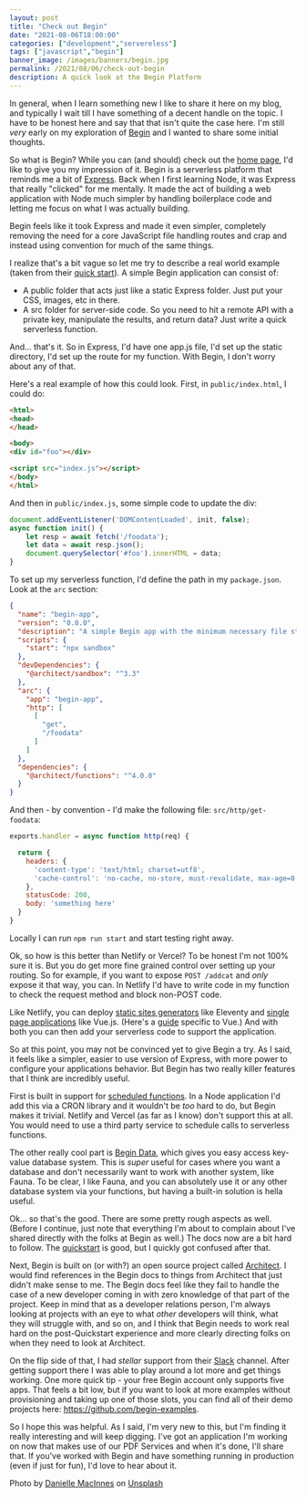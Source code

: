 ```yaml
---
layout: post
title: "Check out Begin"
date: "2021-08-06T18:00:00"
categories: ["development","servereless"]
tags: ["javascript","begin"]
banner_image: /images/banners/begin.jpg
permalink: /2021/08/06/check-out-begin
description: A quick look at the Begin Platform
---
```


In general, when I learn something new I like to share it here on my blog, and typically I wait till I have something of a decent handle on the topic. I have to be honest here and say that that isn't quite the case here. I'm still *very* early on my exploration of [Begin](https://begin.com/) and I wanted to share some initial thoughts.

So what is Begin? While you can (and should) check out the [home page](https://begin.com/), I'd like to give you my impression of it. Begin is a serverless platform that reminds me a bit of [Express](https://expressjs.com/). Back when I first learning Node, it was Express that really "clicked" for me mentally. It made the act of building a web application with Node much simpler by handling boilerplace code and letting me focus on what I was actually building. 

Begin feels like it took Express and made it even simpler, completely removing the need for a core JavaScript file handling routes and crap and instead using convention for much of the same things. 

I realize that's a bit vague so let me try to describe a real world example (taken from their [quick start](https://docs.begin.com/en/guides/quickstart)). A simple Begin application can consist of:

* A public folder that acts just like a static Express folder. Just put your CSS, images, etc in there.
* A src folder for server-side code. So you need to hit a remote API with a private key, manipulate the results, and return data? Just write a quick serverless function.

And... that's it. So in Express, I'd have one app.js file, I'd set up the static directory, I'd set up the route for my function. With Begin, I don't worry about any of that. 

Here's a real example of how this could look. First, in `public/index.html`, I could do:

```html
<html>
<head>
</head>

<body>
<div id="foo"></div>

<script src="index.js"></script>
</body>
</html>
```

And then in `public/index.js`, some simple code to update the div:

```js
document.addEventListener('DOMContentLoaded', init, false);
async function init() {
	let resp = await fetch('/foodata');
	let data = await resp.json();
	document.querySelector('#foo').innerHTML = data;
}
```

To set up my serverless function, I'd define the path in my `package.json`. Look at the `arc` section:

```json
{
  "name": "begin-app",
  "version": "0.0.0",
  "description": "A simple Begin app with the minimum necessary file structure",
  "scripts": {
    "start": "npx sandbox"
  },
  "devDependencies": {
    "@architect/sandbox": "^3.3"
  },
  "arc": {
    "app": "begin-app",
    "http": [
      [
        "get",
        "/foodata"
      ]
    ]
  },
  "dependencies": {
    "@architect/functions": "^4.0.0"
  }
}
```

And then - by convention - I'd make the following file: `src/http/get-foodata`:

```js
exports.handler = async function http(req) {

  return {
    headers: {
      'content-type': 'text/html; charset=utf8',
      'cache-control': 'no-cache, no-store, must-revalidate, max-age=0, s-maxage=0'
    },
    statusCode: 200,
    body: 'something here'
  }
}

```

Locally I can run `npm run start` and start testing right away. 

Ok, so how is this better than Netlify or Vercel? To be honest I'm not 100% sure it is. But you do get more fine grained control over setting up your routing. So for example, if you want to expose `POST /addcat` and *only* expose it that way, you can. In Netlify I'd have to write code in my function to check the request method and block non-POST code. 

Like Netlify, you can deploy [static sites generators](https://learn.begin.com/basic/frontend/ssg) like Eleventy and [single page applications](https://learn.begin.com/basic/frontend/spa) like Vue.js. (Here's a [guide](https://docs.begin.com/en/guides/vue) specific to Vue.) And with both you can then add your serverless code to support the application.

So at this point, you may not be convinced yet to give Begin a try. As I said, it feels like a simpler, easier to use version of Express, with more power to configure your applications behavior. But Begin has two really killer features that I think are incredibly useful. 

First is built in support for [scheduled functions](https://docs.begin.com/en/scheduled-functions/provisioning). In a Node application I'd add this via a CRON library and it wouldn't be *too* hard to do, but Begin makes it trivial. Netlify and Vercel (as far as I know) don't support this at all. You would need to use a third party service to schedule calls to serverless functions. 

The other really cool part is [Begin Data](https://docs.begin.com/en/data/begin-data/), which gives you easy access key-value database system. This is *super* useful for cases where you want a database and don't necessarily want to work with another system, like Fauna. To be clear, I like Fauna, and you can absolutely use it or any other database system via your functions, but having a built-in solution is hella useful.

Ok... so that's the good. There are some pretty rough aspects as well. (Before I continue, just note that everything I'm about to complain about I've shared directly with the folks at Begin as well.) The docs now are a bit hard to follow. The [quickstart](https://docs.begin.com/en/guides/quickstart) is good, but I quickly got confused after that. 

Next, Begin is built on (or with?) an open source project called [Architect](https://arc.codes/docs/en/guides/get-started/why-architect). I would find references in the Begin docs to things from Architect that just didn't make sense to me. The Begin docs feel like they fail to handle the case of a new developer coming in with zero knowledge of that part of the project. Keep in mind that as a developer relations person, I'm always looking at projects with an eye to what *other* developers will think, what they will struggle with, and so on, and I think that Begin needs to work real hard on the post-Quickstart experience and more clearly directing folks on when they need to look at Architect.

On the flip side of that, I had *stellar* support from their [Slack](https://join.slack.com/t/architecture-as-text/shared_invite/MjE2MzU4Nzg0NTY1LTE1MDA2NzgyMzYtODE2NzRkOGRmYw) channel. After getting support there I was able to play around a lot more and get things working. One more quick tip - your free Begin account only supports five apps. That feels a bit low, but if you want to look at more examples without provisioning and taking up one of those slots, you can find all of their demo projects here: <https://github.com/begin-examples>. 

So I hope this was helpful. As I said, I'm very new to this, but I'm finding it really interesting and will keep digging. I've got an application I'm working on now that makes use of our PDF Services and when it's done, I'll share that. If you've worked with Begin and have something running in production (even if just for fun), I'd love to hear about it.

Photo by <a href="https://unsplash.com/@dsmacinnes?utm_source=unsplash&utm_medium=referral&utm_content=creditCopyText">Danielle MacInnes</a> on <a href="https://unsplash.com/s/photos/begin?utm_source=unsplash&utm_medium=referral&utm_content=creditCopyText">Unsplash</a>

